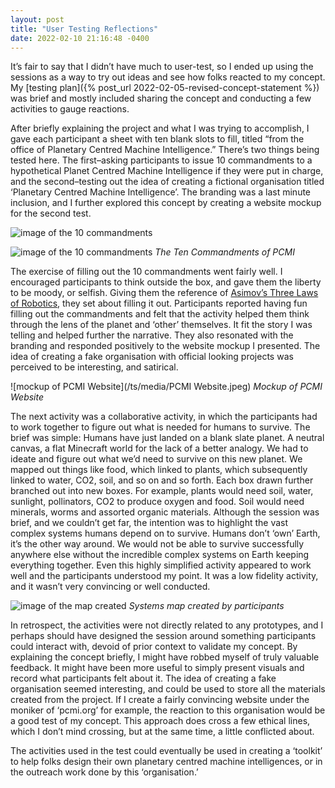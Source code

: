 ```yaml
---
layout: post
title: "User Testing Reflections"
date: 2022-02-10 21:16:48 -0400
---
```


It’s fair to say that I didn’t have much to user-test, so I ended up using the sessions as a way to try out ideas and see how folks reacted to my concept. My [testing plan]({% post_url 2022-02-05-revised-concept-statement %}) was brief and mostly included sharing the concept and conducting a few activities to gauge reactions.

After briefly explaining the project and what I was trying to accomplish, I gave each participant a sheet with ten blank slots to fill, titled “from the office of Planetary Centred Machine Intelligence.” There’s two things being tested here. The first–asking participants to issue 10 commandments to a hypothetical Planet Centred Machine Intelligence if they were put in charge, and the second–testing out the idea of creating a fictional organisation titled ‘Planetary Centred Machine Intelligence’. The branding was a last minute inclusion, and I further explored this concept by creating a website mockup for the second test.

![image of the 10 commandments](/ts/media/user-testing-1.jpg)

![image of the 10 commandments](/ts/media/user-testing-2.jpg)
*The Ten Commandments of PCMI*

The exercise of filling out the 10 commandments went fairly well. I encouraged participants to think outside the box, and gave them the liberty to be moody, or selfish. Giving them the reference of [Asimov’s Three Laws of Robotics](https://en.wikipedia.org/wiki/Three_Laws_of_Robotics), they set about filling it out. Participants reported having fun filling out the commandments and felt that the activity helped them think through the lens of the planet and ‘other’ themselves. It fit the story I was telling and helped further the narrative. They also resonated with the branding and responded positively to the website mockup I presented. The idea of creating a fake organisation with official looking projects was perceived to be interesting, and satirical.

![mockup of PCMI Website](/ts/media/PCMI Website.jpeg)
*Mockup of PCMI Website*

The next activity was a collaborative activity, in which the participants had to work together to figure out what is needed for humans to survive. The brief was simple: Humans have just landed on a blank slate planet. A neutral canvas, a flat Minecraft world for the lack of a better analogy. We had to ideate and figure out what we’d need to survive on this new planet. We mapped out things like food, which linked to plants, which subsequently linked to water, CO2, soil, and so on and so forth. Each box drawn further branched out into new boxes. For example, plants would need soil, water, sunlight, pollinators, CO2 to produce oxygen and food. Soil would need minerals, worms and assorted organic materials. Although the session was brief, and we couldn’t get far, the intention was to highlight the vast complex systems humans depend on to survive. Humans don’t ‘own’ Earth, it’s the other way around. We would not be able to survive successfully anywhere else without the incredible complex systems on Earth keeping everything together. Even this highly simplified activity appeared to work well and the participants understood my point. It was a low fidelity activity, and it wasn’t very convincing or well conducted.

![image of the map created](/ts/media/user-testing-3.jpg)
*Systems map created by participants*

In retrospect, the activities were not directly related to any prototypes, and I perhaps should have designed the session around something participants could interact with, devoid of prior context to validate my concept. By explaining the concept briefly, I might have robbed myself of truly valuable feedback. It might have been more useful to simply present visuals and record what participants felt about it. The idea of creating a fake organisation seemed interesting, and could be used to store all the materials created from the project. If I create a fairly convincing website under the moniker of ‘pcmi.org’ for example, the reaction to this organisation would be a good test of my concept. This approach does cross a few ethical lines, which I don’t mind crossing, but at the same time, a little conflicted about.

The activities used in the test could eventually be used in creating a ‘toolkit’ to help folks design their own planetary centred machine intelligences, or in the outreach work done by this ‘organisation.’
